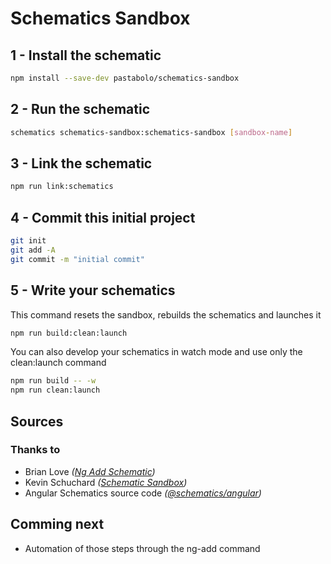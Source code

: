 # Schematics Sandbox

## 1 - Install the schematic

```bash
npm install --save-dev pastabolo/schematics-sandbox
```

## 2 - Run the schematic

```bash
schematics schematics-sandbox:schematics-sandbox [sandbox-name]
```

## 3 - Link the schematic

```bash
npm run link:schematics
```

## 4 - Commit this initial project

```bash
git init
git add -A
git commit -m "initial commit"
```

## 5 - Write your schematics

This command resets the sandbox, rebuilds the schematics and launches it

```bash
npm run build:clean:launch
```

You can also develop your schematics in watch mode and use only the clean:launch command

```bash
npm run build -- -w
npm run clean:launch
```

## Sources

### Thanks to

- Brian Love _([Ng Add Schematic](https://brianflove.com/2018/12/15/ng-add-schematic/))_
- Kevin Schuchard _([Schematic Sandbox](https://www.kevinschuchard.com/blog/2018-11-20-schematic-sandbox/))_
- Angular Schematics source code _([@schematics/angular](https://github.com/angular/angular-cli/tree/master/packages/schematics/angular))_

## Comming next

- Automation of those steps through the ng-add command

